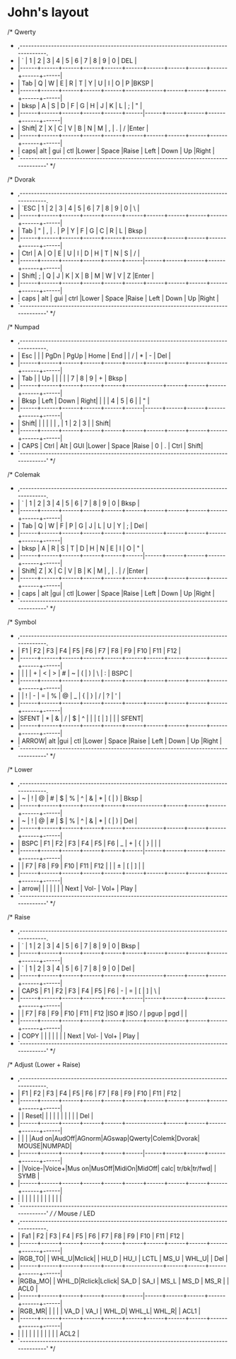 # John's layout

/* Qwerty
 * ,-----------------------------------------------------------------------------------.
 * |   `  |   1  |   2  |   3  |   4  |   5  |   6  |   7  |   8  |   9  |   0  | DEL |
 * |------+------+------+------+------+------+------+------+------+------+------+------|
 * | Tab  |   Q  |   W  |   E  |   R  |   T  |   Y  |   U  |   I  |   O  |   P  |BKSP  |
 * |------+------+------+------+------+-------------+------+------+------+------+------|
 * | bksp |   A  |   S  |   D  |   F  |   G  |   H  |   J  |   K  |   L  |   ;  |  "   |
 * |------+------+------+------+------+------|------+------+------+------+------+------|
 * | Shift|   Z  |   X  |   C  |   V  |   B  |   N  |   M  |   ,  |   .  |   /  |Enter |
 * |------+------+------+------+------+------+------+------+------+------+------+------|
 * | caps| alt   | gui  | ctl  |Lower |    Space    |Raise | Left | Down |  Up  |Right |
 * `-----------------------------------------------------------------------------------'
 */

 /* Dvorak
 * ,-----------------------------------------------------------------------------------.
 * | `ESC |   1  |   2  |   3  |   4  |   5  |   6  |   7  |   8  |   9  |   0  |   \  |
 * |------+------+------+------+------+------+------+------+------+------+------+------|
 * | Tab  |   "  |   ,  |   .  |   P  |   Y  |   F  |   G  |   C  |   R  |   L  | Bksp |
 * |------+------+------+------+------+-------------+------+------+------+------+------|
 * | Ctrl |   A  |   O  |   E  |   U  |   I  |   D  |   H  |   T  |   N  |   S  |  /   |
 * |------+------+------+------+------+------|------+------+------+------+------+------|
 * | Shift|   ;  |   Q  |   J  |   K  |   X  |   B  |   M  |   W  |   V  |   Z  |Enter |
 * |------+------+------+------+------+------+------+------+------+------+------+------|
 * | caps | alt | gui  | ctrl  |Lower |    Space    |Raise | Left | Down |  Up  |Right |
 * `-----------------------------------------------------------------------------------'
 */

 /* Numpad
  * ,-----------------------------------------------------------------------------------.
  * | Esc  |      |      | PgDn | PgUp | Home |  End  |      |   /  |   *  |   -  | Del  |
  * |------+------+------+------+------+------+------+------+------+------+------+------|
  * | Tab  |      |  Up  |      |      |      |      |   7  |   8  |   9  |   +  | Bksp |
  * |------+------+------+------+------+-------------+------+------+------+------+------|
  * | Bksp | Left | Down | Right|      |      |      |   4  |   5  |   6  |      |  "   |
  * |------+------+------+------+------+------|------+------+------+------+------+------|
  * | Shift|      |      |      |      |      |   ,  |   1  |   2  |   3  |      | Shift|
  * |------+------+------+------+------+------+------+------+------+------+------+------|
  * | CAPS | Ctrl | Alt  | GUI  |Lower |    Space    |Raise |   0  |   .  | Ctrl | Shift|
  * `-----------------------------------------------------------------------------------'
  */

  /* Colemak
 * ,-----------------------------------------------------------------------------------.
 * |   `  |   1  |   2  |   3  |   4  |   5  |   6  |   7  |   8  |   9  |   0  | Bksp |
 * |------+------+------+------+------+------+------+------+------+------+------+------|
 * | Tab  |   Q  |   W  |   F  |   P  |   G  |   J  |   L  |   U  |   Y  |   ;  | Del  |
 * |------+------+------+------+------+-------------+------+------+------+------+------|
 * | bksp |   A  |   R  |   S  |   T  |   D  |   H  |   N  |   E  |   I  |   O  |  "   |
 * |------+------+------+------+------+------|------+------+------+------+------+------|
 * | Shift|   Z  |   X  |   C  |   V  |   B  |   K  |   M  |   ,  |   .  |   /  |Enter |
 * |------+------+------+------+------+------+------+------+------+------+------+------|
 * | caps | alt  |gui   | ctl  |Lower |    Space    |Raise | Left | Down |  Up  |Right |
 * `-----------------------------------------------------------------------------------'
 */

 /* Symbol
 * ,-----------------------------------------------------------------------------------.
 * |  F1  |  F2  |  F3  |  F4  |  F5  |  F6  |  F7  |  F8  |  F9  |  F10 |  F11 |  F12 |
 * |------+------+------+------+------+------+------+------+------+------+------+------|
 * |      |   |  |  +   |  <   |  >   |  #   |   ~  |   (  |   )  |   \  |   :  | BSPC |
 * |------+------+------+------+------+------+------+------+------+------+------+------|
 * |      |   !  |  -   |  =   |  %   |  @   |   _  |   {  |   }  |   /  |   ?  |  '   |
 * |------+------+------+------+------+------+------+------+------+------+------+------|
 * |SFENT |   *  |  &   |  /   |  $   |  ^   |   |  |   [  |   ]  |      |      | SFENT|
 * |------+------+------+------+------+------+------+------+------+------+------+------|
 * | ARROW| alt  |gui   | ctl  |Lower |    Space    |Raise | Left | Down |  Up  |Right |
 * `-----------------------------------------------------------------------------------'
 */

 /* Lower
 * ,-----------------------------------------------------------------------------------.
 * |   ~  |   !  |   @  |   #  |   $  |   %  |   ^  |   &  |   *  |   (  |   )  | Bksp |
 * |------+------+------+------+------+-------------+------+------+------+------+------|
 * |   ~  |   !  |   @  |   #  |   $  |   %  |   ^  |   &  |   *  |   (  |   )  | Del  |
 * |------+------+------+------+------+-------------+------+------+------+------+------|
 * | BSPC  |  F1  |  F2  |  F3  |  F4  |  F5  |  F6  |   _  |   +  |   {  |   } |  |   |
 * |------+------+------+------+------+------|------+------+------+------+------+------|
 * |      |  F7  |  F8  |  F9  |  F10 |  F11 |  F12 |  |  |  ±    |   [   |   ] |      |
 * |------+------+------+------+------+------+------+------+------+------+------+------|
 * | arrow|      |      |      |      |             |      | Next | Vol- | Vol+ | Play |
 * `-----------------------------------------------------------------------------------'
 */

 /* Raise
 * ,-----------------------------------------------------------------------------------.
 * |   `  |   1  |   2  |   3  |   4  |   5  |   6  |   7  |   8  |   9  |   0  | Bksp |
 * |------+------+------+------+------+------+------+------+------+------+------+------|
 * |   `  |   1  |   2  |   3  |   4  |   5  |   6  |   7  |   8  |   9  |   0  | Del  |
 * |------+------+------+------+------+-------------+------+------+------+------+------|
 * | CAPS |  F1  |  F2  |  F3  |  F4  |  F5  |  F6  |   -  |   =  |   [  |   ]  |  \   |
 * |------+------+------+------+------+------|------+------+------+------+------+------|
 * |      |  F7  |  F8  |  F9  |  F10 |  F11 |  F12 |ISO # |ISO / | pgup | pgd  |      |
 * |------+------+------+------+------+------+------+------+------+------+------+------|
 * | COPY |      |      |      |      |             |      | Next | Vol- | Vol+ | Play |
 * `-----------------------------------------------------------------------------------'
 */

 /* Adjust (Lower + Raise)   
 * ,-----------------------------------------------------------------------------------.
 * |  F1  |  F2  |  F3  |  F4  |  F5  |  F6  |  F7  |  F8  |  F9  |  F10 |  F11 |  F12 |
 * |------+------+------+------+------+------+------+------+------+------+------+------|
 * |      | Reset|      |      |      |      |      |      |      |      |      |  Del |
 * |------+------+------+------+------+-------------+------+------+------+------+------|
 * |      |      |      |Aud on|AudOff|AGnorm|AGswap|Qwerty|Colemk|Dvorak| MOUSE|NUMPAD|
 * |------+------+------+------+------+------|------+------+------+------+------+------|
 * |      |Voice-|Voice+|Mus on|MusOff|MidiOn|MidOff|  calc| tr/bk|tr/fwd|      | SYMB |
 * |------+------+------+------+------+------+------+------+------+------+------+------|
 * |      |      |      |      |      |             |      |      |      |      |      |
 * `-----------------------------------------------------------------------------------'
 */
 /* Mouse / LED
 * ,-----------------------------------------------------------------------------------.
 * |  Fa1  |  F2  |  F3  |  F4  |  F5  |  F6  |  F7  |  F8  |  F9  |  F10 |  F11 |  F12 |
 * |------+------+------+------+------+------+------+------+------+------+------+------|
 * |RGB_TO|      | WHL_U|Mclick|      | HU_D | HU_I | LCTL | MS_U | WHL_U|      |  Del |
 * |------+------+------+------+------+-------------+------+------+------+------+------|
 * |RGBa_MO|      | WHL_D|Rclick|Lclick| SA_D | SA_I | MS_L | MS_D | MS_R |      | ACL0 |
 * |------+------+------+------+------+------|------+------+------+------+------+------|
 * |RGB_MR|      |      |      |      | VA_D | VA_I | WHL_D| WHL_L| WHL_R|      | ACL1 |
 * |------+------+------+------+------+------+------+------+------+------+------+------|
 * |      |      |      |      |      |             |      |      |      |      | ACL2 |
 * `-----------------------------------------------------------------------------------'
 */